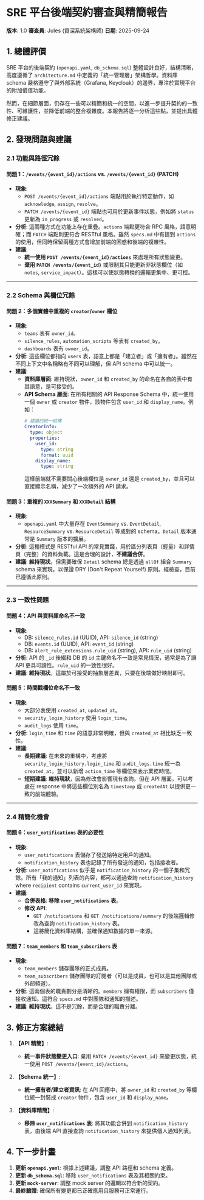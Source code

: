 # SRE 平台後端契約審查與精簡報告

**版本**: 1.0
**審查員**: Jules (資深系統架構師)
**日期**: 2025-09-24

## 1. 總體評價

SRE 平台的後端契約 (`openapi.yaml`, `db_schema.sql`) 整體設計良好，結構清晰，高度遵循了 `architecture.md` 中定義的「統一管理層」架構哲學。資料庫 schema 嚴格遵守了與外部系統（Grafana, Keycloak）的邊界，專注於實現平台的附加價值功能。

然而，在細節層面，仍存在一些可以精簡和統一的空間，以進一步提升契約的一致性、可維護性，並降低前端的整合複雜度。本報告將逐一分析這些點，並提出具體修正建議。

## 2. 發現問題與建議

### 2.1 功能與路徑冗餘

#### 問題 1：`/events/{event_id}/actions` vs. `/events/{event_id}` (PATCH)
- **現象**:
  - `POST /events/{event_id}/actions` 端點用於執行特定動作，如 `acknowledge`, `assign`, `resolve`。
  - `PATCH /events/{event_id}` 端點也可用於更新事件狀態，例如將 `status` 更新為 `in_progress` 或 `resolved`。
- **分析**: 這兩種方式在功能上存在重疊。`actions` 端點更符合 RPC 風格，語意明確；而 `PATCH` 端點則更符合 RESTful 風格。雖然 `specs.md` 中有提到 `actions` 的使用，但同時保留兩種方式會增加前端的困惑和後端的複雜性。
- **建議**:
  - **統一使用 `POST /events/{event_id}/actions`** 來處理所有狀態變更。
  - **棄用 `PATCH /events/{event_id}`** 或限制其只能更新非狀態欄位（如 `notes`, `service_impact`）。這樣可以使狀態轉換的邏輯更集中、更可控。

---

### 2.2 Schema 與欄位冗餘

#### 問題 2：多個實體中重複的 `creator`/`owner` 欄位
- **現象**:
  - `teams` 表有 `owner_id`。
  - `silence_rules`, `automation_scripts` 等表有 `created_by`。
  - `dashboards` 表有 `owner_id`。
- **分析**: 這些欄位都指向 `users` 表，語意上都是「建立者」或「擁有者」。雖然在不同上下文中名稱略有不同可以理解，但 API schema 中可以統一。
- **建議**:
  - **資料庫層面**: 維持現狀，`owner_id` 和 `created_by` 的命名在各自的表中有其語意，是可接受的。
  - **API Schema 層面**: 在所有相關的 API Response Schema 中，統一使用一個 `owner` 或 `creator` 物件，該物件包含 `user_id` 和 `display_name`。例如：
    ```yaml
    # 建議的統一結構
    CreatorInfo:
      type: object
      properties:
        user_id:
          type: string
          format: uuid
        display_name:
          type: string
    ```
    這樣前端就不需要關心後端欄位是 `owner_id` 還是 `created_by`，並且可以直接顯示名稱，減少了一次額外的 API 請求。

#### 問題 3：重複的 `XXXSummary` 和 `XXXDetail` 結構
- **現象**:
  - `openapi.yaml` 中大量存在 `EventSummary` vs. `EventDetail`, `ResourceSummary` vs. `ResourceDetail` 等成對的 schema。`Detail` 版本通常是 `Summary` 版本的擴展。
- **分析**: 這種模式是 RESTful API 的常見實踐，用於區分列表頁（輕量）和詳情頁（完整）的資料負載。這是合理的設計，**不建議合併**。
- **建議**: **維持現狀**。但需要確保 `Detail` schema 總是透過 `allOf` 組合 `Summary` schema 來實現，以保證 DRY (Don't Repeat Yourself) 原則。經檢查，目前已遵循此原則。

---

### 2.3 一致性問題

#### 問題 4：API 與資料庫命名不一致
- **現象**:
  - DB: `silence_rules.id` (UUID), API: `silence_id` (string)
  - DB: `events.id` (UUID), API: `event_id` (string)
  - DB: `alert_rule_extensions.rule_uid` (string), API: `rule_uid` (string)
- **分析**: API 的 `_id` 後綴和 DB 的 `id` 主鍵命名不一致是常見情況，通常是為了讓 API 更具可讀性。`rule_uid` 的一致性很好。
- **建議**: **維持現狀**。這屬於可接受的抽象層差異，只要在後端做好映射即可。

#### 問題 5：時間戳欄位命名不一致
- **現象**:
  - 大部分表使用 `created_at`, `updated_at`。
  - `security_login_history` 使用 `login_time`。
  - `audit_logs` 使用 `time`。
- **分析**: `login_time` 和 `time` 的語意非常明確，但與 `created_at` 相比缺乏一致性。
- **建議**:
  - **長期建議**: 在未來的重構中，考慮將 `security_login_history.login_time` 和 `audit_logs.time` 統一為 `created_at`，並可以新增 `action_time` 等欄位來表示業務時間。
  - **短期建議**: **維持現狀**，因為修改會影響現有查詢。但在 API 層面，可以考慮在 response 中將這些欄位別名為 `timestamp` 或 `createdAt` 以提供更一致的前端體驗。

---

### 2.4 精簡化機會

#### 問題 6：`user_notifications` 表的必要性
- **現象**:
  - `user_notifications` 表儲存了發送給特定用戶的通知。
  - `notification_history` 表也記錄了所有發送的通知，包括接收者。
- **分析**: `user_notifications` 似乎是 `notification_history` 的一個子集和冗餘。所有「我的通知」列表的內容，都可以通過查詢 `notification_history` where `recipient` contains `current_user_id` 來實現。
- **建議**:
  - **合併表格**: **移除 `user_notifications` 表**。
  - **修改 API**:
    - `GET /notifications` 和 `GET /notifications/summary` 的後端邏輯修改為查詢 `notification_history` 表。
    - 這將簡化資料庫結構，並確保通知數據的單一來源。

#### 問題 7：`team_members` 和 `team_subscribers` 表
- **現象**:
  - `team_members` 儲存團隊的正式成員。
  - `team_subscribers` 儲存團隊的訂閱者（可以是成員，也可以是其他團隊或外部頻道）。
- **分析**: 這兩個表的職責劃分是清晰的。`members` 擁有權限，而 `subscribers` 僅接收通知。這符合 `specs.md` 中對團隊和通知的描述。
- **建議**: **維持現狀**。這不是冗餘，而是合理的職責分離。

## 3. 修正方案總結

1.  **【API 精簡】**:
    - **統一事件狀態變更入口**: 棄用 `PATCH /events/{event_id}` 來變更狀態，統一使用 `POST /events/{event_id}/actions`。

2.  **【Schema 統一】**:
    - **統一擁有者/建立者資訊**: 在 API 回應中，將 `owner_id` 和 `created_by` 等欄位統一封裝成 `creator` 物件，包含 `user_id` 和 `display_name`。

3.  **【資料庫精簡】**:
    - **移除 `user_notifications` 表**: 將其功能合併到 `notification_history` 表，由後端 API 直接查詢 `notification_history` 來提供個人通知列表。

## 4. 下一步計畫

1.  **更新 `openapi.yaml`**: 根據上述建議，調整 API 路徑和 schema 定義。
2.  **更新 `db_schema.sql`**: 移除 `user_notifications` 表及其相關約束。
3.  **更新 `mock-server`**: 調整 mock server 的邏輯以符合新的契約。
4.  **最終驗證**: 確保所有變更都已正確應用且服務可正常運行。

